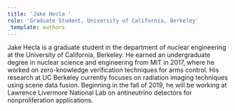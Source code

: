 ```yaml
---
title: 'Jake Hecla '
role: 'Graduate Student, University of California, Berkeley'
_template: authors
---
```


Jake Hecla is a graduate student in the department of nuclear engineering at the University of California, Berkeley. He earned an undergraduate degree in nuclear science and engineering from MIT in 2017, where he worked on zero-knowledge verification techniques for arms control. His research at UC Berkeley currently focuses on radiation imaging techniques using scene data fusion. Beginning in the fall of 2019, he will be working at Lawrence Livermore National Lab on antineutrino detectors for nonproliferation applications.

